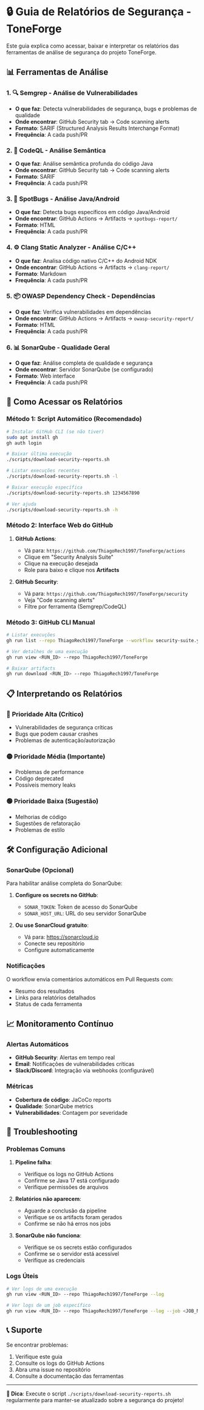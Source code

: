 # 🔒 Guia de Relatórios de Segurança - ToneForge

Este guia explica como acessar, baixar e interpretar os relatórios das ferramentas de análise de segurança do projeto ToneForge.

## 📊 Ferramentas de Análise

### 1. 🔍 **Semgrep** - Análise de Vulnerabilidades
- **O que faz**: Detecta vulnerabilidades de segurança, bugs e problemas de qualidade
- **Onde encontrar**: GitHub Security tab → Code scanning alerts
- **Formato**: SARIF (Structured Analysis Results Interchange Format)
- **Frequência**: A cada push/PR

### 2. 🧠 **CodeQL** - Análise Semântica
- **O que faz**: Análise semântica profunda do código Java
- **Onde encontrar**: GitHub Security tab → Code scanning alerts
- **Formato**: SARIF
- **Frequência**: A cada push/PR

### 3. 🐛 **SpotBugs** - Análise Java/Android
- **O que faz**: Detecta bugs específicos em código Java/Android
- **Onde encontrar**: GitHub Actions → Artifacts → `spotbugs-report/`
- **Formato**: HTML
- **Frequência**: A cada push/PR

### 4. ⚙️ **Clang Static Analyzer** - Análise C/C++
- **O que faz**: Analisa código nativo C/C++ do Android NDK
- **Onde encontrar**: GitHub Actions → Artifacts → `clang-report/`
- **Formato**: Markdown
- **Frequência**: A cada push/PR

### 5. 📦 **OWASP Dependency Check** - Dependências
- **O que faz**: Verifica vulnerabilidades em dependências
- **Onde encontrar**: GitHub Actions → Artifacts → `owasp-security-report/`
- **Formato**: HTML
- **Frequência**: A cada push/PR

### 6. 📊 **SonarQube** - Qualidade Geral
- **O que faz**: Análise completa de qualidade e segurança
- **Onde encontrar**: Servidor SonarQube (se configurado)
- **Formato**: Web interface
- **Frequência**: A cada push/PR

## 🚀 Como Acessar os Relatórios

### Método 1: Script Automático (Recomendado)

```bash
# Instalar GitHub CLI (se não tiver)
sudo apt install gh
gh auth login

# Baixar última execução
./scripts/download-security-reports.sh

# Listar execuções recentes
./scripts/download-security-reports.sh -l

# Baixar execução específica
./scripts/download-security-reports.sh 1234567890

# Ver ajuda
./scripts/download-security-reports.sh -h
```

### Método 2: Interface Web do GitHub

1. **GitHub Actions**:
   - Vá para: `https://github.com/ThiagoRech1997/ToneForge/actions`
   - Clique em "Security Analysis Suite"
   - Clique na execução desejada
   - Role para baixo e clique nos **Artifacts**

2. **GitHub Security**:
   - Vá para: `https://github.com/ThiagoRech1997/ToneForge/security`
   - Veja "Code scanning alerts"
   - Filtre por ferramenta (Semgrep/CodeQL)

### Método 3: GitHub CLI Manual

```bash
# Listar execuções
gh run list --repo ThiagoRech1997/ToneForge --workflow security-suite.yml

# Ver detalhes de uma execução
gh run view <RUN_ID> --repo ThiagoRech1997/ToneForge

# Baixar artifacts
gh run download <RUN_ID> --repo ThiagoRech1997/ToneForge
```

## 📋 Interpretando os Relatórios

### 🔴 **Prioridade Alta** (Crítico)
- Vulnerabilidades de segurança críticas
- Bugs que podem causar crashes
- Problemas de autenticação/autorização

### 🟡 **Prioridade Média** (Importante)
- Problemas de performance
- Código deprecated
- Possíveis memory leaks

### 🟢 **Prioridade Baixa** (Sugestão)
- Melhorias de código
- Sugestões de refatoração
- Problemas de estilo

## 🛠️ Configuração Adicional

### SonarQube (Opcional)

Para habilitar análise completa do SonarQube:

1. **Configure os secrets no GitHub**:
   - `SONAR_TOKEN`: Token de acesso do SonarQube
   - `SONAR_HOST_URL`: URL do seu servidor SonarQube

2. **Ou use SonarCloud gratuito**:
   - Vá para: https://sonarcloud.io
   - Conecte seu repositório
   - Configure automaticamente

### Notificações

O workflow envia comentários automáticos em Pull Requests com:
- Resumo dos resultados
- Links para relatórios detalhados
- Status de cada ferramenta

## 📈 Monitoramento Contínuo

### Alertas Automáticos
- **GitHub Security**: Alertas em tempo real
- **Email**: Notificações de vulnerabilidades críticas
- **Slack/Discord**: Integração via webhooks (configurável)

### Métricas
- **Cobertura de código**: JaCoCo reports
- **Qualidade**: SonarQube metrics
- **Vulnerabilidades**: Contagem por severidade

## 🔧 Troubleshooting

### Problemas Comuns

1. **Pipeline falha**:
   - Verifique os logs no GitHub Actions
   - Confirme se Java 17 está configurado
   - Verifique permissões de arquivos

2. **Relatórios não aparecem**:
   - Aguarde a conclusão da pipeline
   - Verifique se os artifacts foram gerados
   - Confirme se não há erros nos jobs

3. **SonarQube não funciona**:
   - Verifique se os secrets estão configurados
   - Confirme se o servidor está acessível
   - Verifique as credenciais

### Logs Úteis

```bash
# Ver logs de uma execução
gh run view <RUN_ID> --repo ThiagoRech1997/ToneForge --log

# Ver logs de um job específico
gh run view <RUN_ID> --repo ThiagoRech1997/ToneForge --log --job <JOB_NAME>
```

## 📞 Suporte

Se encontrar problemas:
1. Verifique este guia
2. Consulte os logs do GitHub Actions
3. Abra uma issue no repositório
4. Consulte a documentação das ferramentas

---

**🎯 Dica**: Execute o script `./scripts/download-security-reports.sh` regularmente para manter-se atualizado sobre a segurança do projeto! 